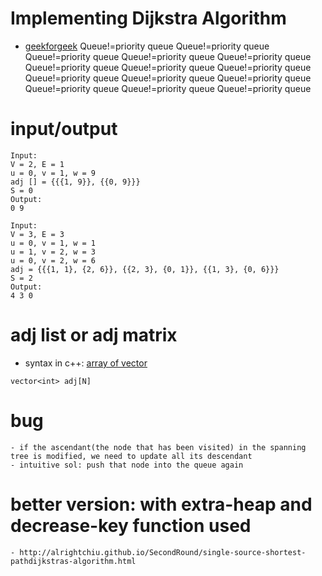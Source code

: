 # Implementing Dijkstra Algorithm 
- [geekforgeek](https://practice.geeksforgeeks.org/problems/implementing-dijkstra-set-1-adjacency-matrix/)
Queue!=priority queue
Queue!=priority queue
Queue!=priority queue
Queue!=priority queue
Queue!=priority queue
Queue!=priority queue
Queue!=priority queue
Queue!=priority queue
Queue!=priority queue
Queue!=priority queue
Queue!=priority queue
Queue!=priority queue
Queue!=priority queue
Queue!=priority queue
# input/output
    Input:
    V = 2, E = 1
    u = 0, v = 1, w = 9
    adj [] = {{{1, 9}}, {{0, 9}}}
    S = 0
    Output:
    0 9

    Input:
    V = 3, E = 3
    u = 0, v = 1, w = 1
    u = 1, v = 2, w = 3
    u = 0, v = 2, w = 6
    adj = {{{1, 1}, {2, 6}}, {{2, 3}, {0, 1}}, {{1, 3}, {0, 6}}}
    S = 2
    Output:
    4 3 0

# adj list or adj matrix
- syntax in c++: [array of vector](https://stackoverflow.com/questions/35501439/array-of-vectors-or-vector-of-arrays)
```
vector<int> adj[N]

```

# bug 
    - if the ascendant(the node that has been visited) in the spanning tree is modified, we need to update all its descendant
    - intuitive sol: push that node into the queue again

# better version: with extra-heap and decrease-key function used 
    - http://alrightchiu.github.io/SecondRound/single-source-shortest-pathdijkstras-algorithm.html
